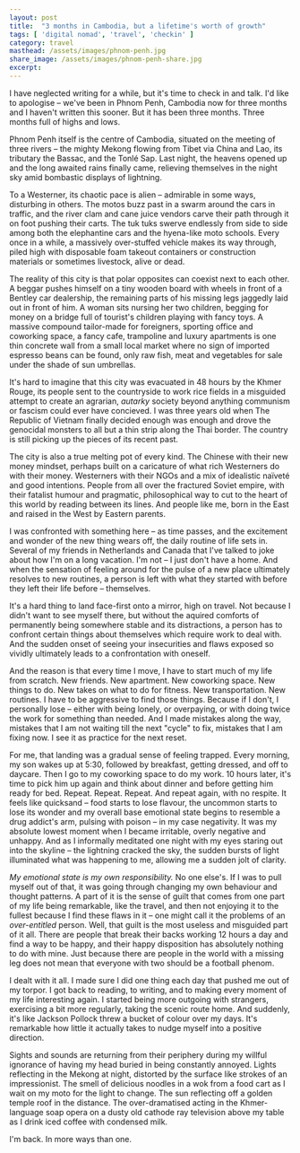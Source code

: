 ```yaml
---
layout: post
title:  "3 months in Cambodia, but a lifetime's worth of growth"
tags: [ 'digital nomad', 'travel', 'checkin' ]
category: travel
masthead: /assets/images/phnom-penh.jpg
share_image: /assets/images/phnom-penh-share.jpg
excerpt:
---
```

I have neglected writing for a while, but it's time to check in and talk. I'd like to apologise – we've been in Phnom Penh, Cambodia now for three months and I haven't written this sooner. But it has been three months. Three months full of highs and lows.

Phnom Penh itself is the centre of Cambodia, situated on the meeting of three rivers – the mighty Mekong flowing from Tibet via China and Lao, its tributary the Bassac, and the Tonlé Sap. Last night, the heavens opened up and the long awaited rains finally came, relieving themselves in the night sky amid bombastic displays of lightning.

To a Westerner, its chaotic pace is alien – admirable in some ways, disturbing in others. The motos buzz past in a swarm around the cars in traffic, and the river clam and cane juice vendors carve their path through it on foot pushing their carts. The tuk tuks swerve endlessly from side to side among both the elephantine cars and the hyena-like moto schools. Every once in a while, a massively over-stuffed vehicle makes its way through, piled high with disposable foam takeout containers or construction materials or sometimes livestock, alive or dead.

The reality of this city is that polar opposites can coexist next to each other. A beggar pushes himself on a tiny wooden board with wheels in front of a Bentley car dealership, the remaining parts of his missing legs jaggedly laid out in front of him. A woman sits nursing her two children, begging for money on a bridge full of tourist's children playing with fancy toys. A massive compound tailor-made for foreigners, sporting office and coworking space, a fancy cafe, trampoline and luxury apartments is one thin concrete wall from a small local market where no sign of imported espresso beans can be found, only raw fish, meat and vegetables for sale under the shade of sun umbrellas.

It's hard to imagine that this city was evacuated in 48 hours by the Khmer Rouge, its people sent to the countryside to work rice fields in a misguided attempt to create an agrarian, _autarky_ society beyond anything communism or fascism could ever have concieved. I was three years old when The Republic of Vietnam finally decided enough was enough and drove the genocidal monsters to all but a thin strip along the Thai border. The country is still picking up the pieces of its recent past.

The city is also a true melting pot of every kind. The Chinese with their new money mindset, perhaps built on a caricature of what rich Westerners do with their money. Westerners with their NGOs and a mix of idealistic naïveté and good intentions. People from all over the fractured Soviet empire, with their fatalist humour and pragmatic, philosophical way to cut to the heart of this world by reading between its lines. And people like me, born in the East and raised in the West by Eastern parents.

I was confronted with something here – as time passes, and the excitement and wonder of the new thing wears off, the daily routine of life sets in. Several of my friends in Netherlands and Canada that I've talked to joke about how I'm on a long vacation. I'm not – I just don't have a home. And when the sensation of feeling around for the pulse of a new place ultimately resolves to new routines, a person is left with what they started with before they left their life before – themselves.

It's a hard thing to land face-first onto a mirror, high on travel. Not because I didn't want to see myself there, but without the aquired comforts of permanently being somewhere stable and its distractions, a person has to confront certain things about themselves which require work to deal with. And the sudden onset of seeing your insecurities and flaws exposed so vividly ultimately leads to a confrontation with oneself.

And the reason is that every time I move, I have to start much of my life from scratch. New friends. New apartment. New coworking space. New things to do. New takes on what to do for fitness. New transportation. New routines. I have to be aggressive to find those things. Because if I don't, I personally lose – either with being lonely, or overpaying, or with doing twice the work for something than needed. And I made mistakes along the way, mistakes that I am not waiting till the next "cycle" to fix, mistakes that I am fixing now. I see it as practice for the next reset.

For me, that landing was a gradual sense of feeling trapped. Every morning, my son wakes up at 5:30, followed by breakfast, getting dressed, and off to daycare. Then I go to my coworking space to do my work. 10 hours later, it's time to pick him up again and think about dinner and before getting him ready for bed. Repeat. Repeat. Repeat. And repeat again, with no respite. It feels like quicksand – food starts to lose flavour, the uncommon starts to lose its wonder and my overall base emotional state begins to resemble a drug addict's arm, pulsing with poison – in my case negativity. It was my absolute lowest moment when I became irritable, overly negative and unhappy. And as I informally meditated one night with my eyes staring out into the skyline – the lightning cracked the sky, the sudden bursts of light illuminated what was happening to me, allowing me a sudden jolt of clarity.

_My emotional state is my own responsibility._ No one else's. If I was to pull myself out of that, it was going through changing my own behaviour and thought patterns. A part of it is the sense of guilt that comes from one part of my life being remarkable, like the travel, and then not enjoying it to the fullest because I find these flaws in it – one might call it the problems of an _over-entitled_ person. Well, that guilt is the most useless and misguided part of it all. There are people that break their backs working 12 hours a day and find a way to be happy, and their happy disposition has absolutely nothing to do with mine. Just because there are people in the world with a missing leg does not mean that everyone with two should be a football phenom.

I dealt with it all. I made sure I did one thing each day that pushed me out of my torpor. I got back to reading, to writing, and to making every moment of my life interesting again. I started being more outgoing with strangers, exercising a bit more regularly, taking the scenic route home. And suddenly, it's like Jackson Pollock threw a bucket of colour over my days. It's remarkable how little it actually takes to nudge myself into a positive direction.

Sights and sounds are returning from their periphery during my willful ignorance of having my head buried in being constantly annoyed. Lights reflecting in the Mekong at night, distorted by the surface like strokes of an impressionist. The smell of delicious noodles in a wok from a food cart as I wait on my moto for the light to change. The sun reflecting off a golden temple roof in the distance. The over-dramatised acting in the Khmer-language soap opera on a dusty old cathode ray television above my table as I drink iced coffee with condensed milk.

I'm back. In more ways than one.

